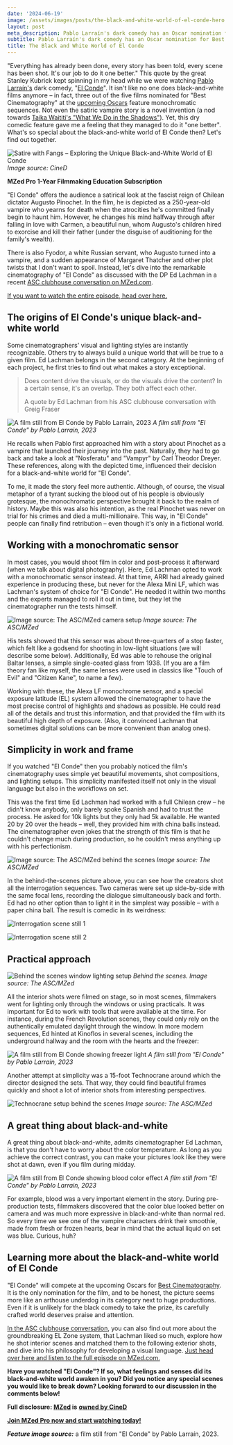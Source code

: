 ```yaml
---
date: '2024-06-19'
image: /assets/images/posts/the-black-and-white-world-of-el-conde-hero.jpg
layout: post
meta_description: Pablo Larraín's dark comedy has an Oscar nomination for Best Cinematography. What's so special about the black-and-white world of El Conde?
subtitle: Pablo Larraín's dark comedy has an Oscar nomination for Best Cinematography. What's so special about the black-and-white world of El Conde?
title: The Black and White World of El Conde
---
```


"Everything has already been done, every story has been told, every scene has been shot. It's our job to do it one better." This quote by the great Stanley Kubrick kept spinning in my head while we were watching [Pablo Larraín's](https://www.imdb.com/name/nm1883257/?ref_=tt_ov_dr) dark comedy, "[El Conde](https://www.imdb.com/title/tt21113540/?ref_=nv_sr_srsg_0_tt_7_nm_1_q_el%2520conde)". It isn't like no one does black-and-white films anymore – in fact, three out of the five films nominated for "Best Cinematography" at the [upcoming Oscars](https://www.cined.com/oscar-nominations-2024-announced-not-without-surprises/) feature monochromatic sequences. Not even the satiric vampire story is a novel invention (a nod towards [Taika Waititi's "What We Do in the Shadows"](https://www.imdb.com/title/tt3416742/?ref_=nv_sr_srsg_3_tt_8_nm_0_q_what%2520we%2520)). Yet, this dry comedic feature gave me a feeling that they managed to do it "one better". What's so special about the black-and-white world of El Conde then? Let's find out together.

![Satire with Fangs – Exploring the Unique Black-and-White World of El Conde](/assets/images/posts/the-black-and-white-world-of-el-conde-hero.jpg)
*Image source: CineD*

**MZed Pro 1-Year Filmmaking Education Subscription**

"El Conde" offers the audience a satirical look at the fascist reign of Chilean dictator Augusto Pinochet. In the film, he is depicted as a 250-year-old vampire who yearns for death when the atrocities he's committed finally begin to haunt him. However, he changes his mind halfway through after falling in love with Carmen, a beautiful nun, whom Augusto's children hired to exorcise and kill their father (under the disguise of auditioning for the family's wealth).

There is also Fyodor, a white Russian servant, who Augusto turned into a vampire, and a sudden appearance of Margaret Thatcher and other plot twists that I don't want to spoil. Instead, let's dive into the remarkable cinematography of "El Conde" as discussed with the DP Ed Lachman in a recent [ASC clubhouse conversation on MZed.com](https://www.mzed.com/courses/asc-clubhouse-conversations/modules/860?tap_a=17272-420962&tap_s=4677954-164a45).

[If you want to watch the entire episode, head over here.](https://www.mzed.com/courses/asc-clubhouse-conversations/modules/860?tap_a=17272-420962&tap_s=4677954-164a45)

## **The origins of El Conde's unique black-and-white world**

Some cinematographers' visual and lighting styles are instantly recognizable. Others try to always build a unique world that will be true to a given film. Ed Lachman belongs in the second category. At the beginning of each project, he first tries to find out what makes a story exceptional.

> Does content drive the visuals, or do the visuals drive the content? In a certain sense, it's an overlap. They both affect each other.
> 
> A quote by Ed Lachman from his ASC clubhouse conversation with Greig Fraser

![A film still from El Conde by Pablo Larrain, 2023](/assets/images/posts/el-conde-vampire-still.jpg)
*A film still from "El Conde" by Pablo Larrain, 2023*

He recalls when Pablo first approached him with a story about Pinochet as a vampire that launched their journey into the past. Naturally, they had to go back and take a look at "Nosferatu" and "Vampyr" by Carl Theodor Dreyer. These references, along with the depicted time, influenced their decision for a black-and-white world for "El Conde".

To me, it made the story feel more authentic. Although, of course, the visual metaphor of a tyrant sucking the blood out of his people is obviously grotesque, the monochromatic perspective brought it back to the realm of history. Maybe this was also his intention, as the real Pinochet was never on trial for his crimes and died a multi-millionaire. This way, in "El Conde" people can finally find retribution – even though it's only in a fictional world.

## **Working with a monochromatic sensor**

In most cases, you would shoot film in color and post-process it afterward (when we talk about digital photography). Here, Ed Lachman opted to work with a monochromatic sensor instead. At that time, ARRI had already gained experience in producing these, but never for the Alexa Mini LF, which was Lachman's system of choice for "El Conde". He needed it within two months and the experts managed to roll it out in time, but they let the cinematographer run the tests himself.

![Image source: The ASC/MZed camera setup](/assets/images/posts/el-conde-camera-setup.jpg)
*Image source: The ASC/MZed*

His tests showed that this sensor was about three-quarters of a stop faster, which felt like a godsend for shooting in low-light situations (we will describe some below). Additionally, Ed was able to rehouse the original Baltar lenses, a simple single-coated glass from 1938. (If you are a film theory fan like myself, the same lenses were used in classics like "Touch of Evil" and "Citizen Kane", to name a few).

Working with these, the Alexa LF monochrome sensor, and a special exposure latitude (EL) system allowed the cinematographer to have the most precise control of highlights and shadows as possible. He could read all of the details and trust this information, and that provided the film with its beautiful high depth of exposure. (Also, it convinced Lachman that sometimes digital solutions can be more convenient than analog ones).

## **Simplicity in work and frame**

If you watched "El Conde" then you probably noticed the film's cinematography uses simple yet beautiful movements, shot compositions, and lighting setups. This simplicity manifested itself not only in the visual language but also in the workflows on set.

This was the first time Ed Lachman had worked with a full Chilean crew – he didn't know anybody, only barely spoke Spanish and had to trust the process. He asked for 10k lights but they only had 5k available. He wanted 20 by 20 over the heads – well, they provided him with china balls instead. The cinematographer even jokes that the strength of this film is that he couldn't change much during production, so he couldn't mess anything up with his perfectionism.

![Image source: The ASC/MZed behind the scenes](/assets/images/posts/el-conde-interrogation-behind-scenes.jpg)
*Image source: The ASC/MZed*

In the behind-the-scenes picture above, you can see how the creators shot all the interrogation sequences. Two cameras were set up side-by-side with the same focal lens, recording the dialogue simultaneously back and forth. Ed had no other option than to light it in the simplest way possible – with a paper china ball. The result is comedic in its weirdness:

![Interrogation scene still 1](/assets/images/posts/el-conde-interrogation-still-1.jpg)

![Interrogation scene still 2](/assets/images/posts/el-conde-interrogation-still-2.jpg)

## **Practical approach**

![Behind the scenes window lighting setup](/assets/images/posts/el-conde-window-light-behind-scenes.jpg)
*Behind the scenes. Image source: The ASC/MZed*

All the interior shots were filmed on stage, so in most scenes, filmmakers went for lighting only through the windows or using practicals. It was important for Ed to work with tools that were available at the time. For instance, during the French Revolution scenes, they could only rely on the authentically emulated daylight through the window. In more modern sequences, Ed hinted at Kinoflos in several scenes, including the underground hallway and the room with the hearts and the freezer:

![A film still from El Conde showing freezer light](/assets/images/posts/el-conde-freezer-light-still.jpg)
*A film still from "El Conde" by Pablo Larrain, 2023*

Another attempt at simplicity was a 15-foot Technocrane around which the director designed the sets. That way, they could find beautiful frames quickly and shoot a lot of interior shots from interesting perspectives.

![Technocrane setup behind the scenes](/assets/images/posts/el-conde-technocrane-setup.jpg)
*Image source: The ASC/MZed*

## **A great thing about black-and-white**

A great thing about black-and-white, admits cinematographer Ed Lachman, is that you don't have to worry about the color temperature. As long as you achieve the correct contrast, you can make your pictures look like they were shot at dawn, even if you film during midday.

![A film still from El Conde showing blood color effect](/assets/images/posts/el-conde-blood-color-still.jpg)
*A film still from "El Conde" by Pablo Larrain, 2023*

For example, blood was a very important element in the story. During pre-production tests, filmmakers discovered that the color blue looked better on camera and was much more expressive in black-and-white than normal red. So every time we see one of the vampire characters drink their smoothie, made from fresh or frozen hearts, bear in mind that the actual liquid on set was blue. Curious, huh?

## **Learning more about the black-and-white world of El Conde**

"El Conde" will compete at the upcoming Oscars for [Best Cinematography](https://www.oscars.org/oscars/ceremonies/2024). It is the only nomination for the film, and to be honest, the picture seems more like an arthouse underdog in its category next to huge productions. Even if it is unlikely for the black comedy to take the prize, its carefully crafted world deserves praise and attention.

[In the ASC clubhouse conversation](https://www.mzed.com/courses/asc-clubhouse-conversations/modules/860?tap_a=17272-420962&tap_s=4677954-164a45), you can also find out more about the groundbreaking EL Zone system, that Lachman liked so much, explore how he shot interior scenes and matched them to the following exterior shots, and dive into his philosophy for developing a visual language. [Just head over here and listen to the full episode on MZed.com.](https://www.mzed.com/courses/asc-clubhouse-conversations/modules/860?tap_a=17272-420962&tap_s=4677954-164a45)

**Have you watched "El Conde"? If so, what feelings and senses did its black-and-white world awaken in you? Did you notice any special scenes you would like to break down? Looking forward to our discussion in the comments below!**

**Full disclosure: [MZed](https://www.mzed.com/?tap_a=17272-420962&tap_s=4677954-164a45) is** [**owned by CineD**](https://www.cined.com/cined-acquires-mzed/)

[**Join MZed Pro now and start watching today!**](https://www.mzed.com/?tap_a=17272-420962&tap_s=4677954-164a45)

**_Feature image source:_** a film still from "El Conde" by Pablo Larraín, 2023.

